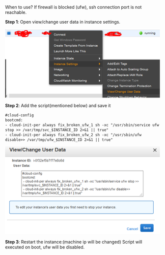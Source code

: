 When to use?
 If firewall is blocked (ufw), ssh connection port is not reachable.
 
 **Step 1**:
  Open view/change user data in instance settings.
  
  ![GitHub Logo](/step1.png)
  
 **Step 2**:
 Add the script(mentioned below) and save it 
 ```
 #cloud-config
bootcmd:
 - cloud-init-per always fix_broken_ufw_1 sh -xc "/usr/sbin/service ufw stop >> /var/tmp/svc_$INSTANCE_ID 2>&1 || true" 
 - cloud-init-per always fix_broken_ufw_2 sh -xc "/usr/sbin/ufw disable>> /var/tmp/ufw_$INSTANCE_ID 2>&1 || true"
 ```
 
 ![GitHub Logo](/step2.png)

 
**Step 3**: 
 Restart the instance:(machine ip will be changed)
  Script will executed on boot, ufw will be disabled.
 
 
